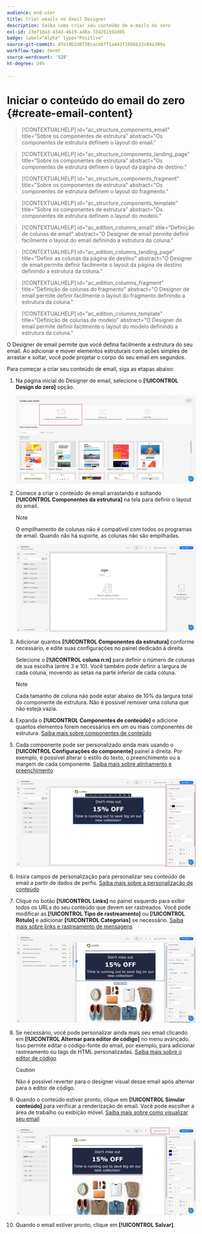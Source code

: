 ```yaml
---
audience: end-user
title: Criar emails no Email Designer
description: Saiba como criar seu conteúdo de e-mails do zero
exl-id: 23e71da3-434d-4619-a48a-334281592d85
badge: label="Alpha" type="Positive"
source-git-commit: d7e19b2d8730cacbbff1ad42f1956b32c84a309a
workflow-type: tm+mt
source-wordcount: '528'
ht-degree: 24%

---
```


# Iniciar o conteúdo do email do zero {#create-email-content}

>[!CONTEXTUALHELP]
>id="ac_structure_components_email"
>title="Sobre os componentes de estrutura"
>abstract="Os componentes de estrutura definem o layout do email."

>[!CONTEXTUALHELP]
>id="ac_structure_components_landing_page"
>title="Sobre os componentes de estrutura"
>abstract="Os componentes de estrutura definem o layout da página de destino."

>[!CONTEXTUALHELP]
>id="ac_structure_components_fragment"
>title="Sobre os componentes de estrutura"
>abstract="Os componentes de estrutura definem o layout do fragmento."

>[!CONTEXTUALHELP]
>id="ac_structure_components_template"
>title="Sobre os componentes de estrutura"
>abstract="Os componentes de estrutura definem o layout do modelo."


>[!CONTEXTUALHELP]
>id="ac_edition_columns_email"
>title="Definição de colunas de email"
>abstract="O Designer de email permite definir facilmente o layout do email definindo a estrutura da coluna."

>[!CONTEXTUALHELP]
>id="ac_edition_columns_landing_page"
>title="Definir as colunas da página de destino"
>abstract="O Designer de email permite definir facilmente o layout da página de destino definindo a estrutura da coluna."

>[!CONTEXTUALHELP]
>id="ac_edition_columns_fragment"
>title="Definição de colunas do fragmento"
>abstract="O Designer de email permite definir facilmente o layout do fragmento definindo a estrutura da coluna."

>[!CONTEXTUALHELP]
>id="ac_edition_columns_template"
>title="Definição de colunas de modelo"
>abstract="O Designer de email permite definir facilmente o layout do modelo definindo a estrutura da coluna."

O Designer de email permite que você defina facilmente a estrutura do seu email. Ao adicionar e mover elementos estruturais com ações simples de arrastar e soltar, você pode projetar o corpo do seu email em segundos.

Para começar a criar seu conteúdo de email, siga as etapas abaixo:

1. Na página inicial do Designer de email, selecione o **[!UICONTROL Design do zero]** opção.

   ![](assets/email_designer.png)

1. Comece a criar o conteúdo de email arrastando e soltando **[!UICONTROL Componentes da estrutura]** na tela para definir o layout do email.

   >[!NOTE]
   >
   >O empilhamento de colunas não é compatível com todos os programas de email. Quando não há suporte, as colunas não são empilhadas.

   <!--Once placed in the email, you cannot move nor remove your components unless there is already a content component or a fragment placed inside. This is not true in AJO - TBC?-->

   ![](assets/email_designer_2.png)

1. Adicionar quantos **[!UICONTROL Componentes da estrutura]** conforme necessário, e edite suas configurações no painel dedicado à direita.

   Selecione o **[!UICONTROL coluna n:n]** para definir o número de colunas de sua escolha (entre 3 e 10). Você também pode definir a largura de cada coluna, movendo as setas na parte inferior de cada coluna.

   >[!NOTE]
   >
   >Cada tamanho de coluna não pode estar abaixo de 10% da largura total do componente de estrutura. Não é possível remover uma coluna que não esteja vazia.

1. Expanda o **[!UICONTROL Componentes de conteúdo]** e adicione quantos elementos forem necessários em um ou mais componentes de estrutura. [Saiba mais sobre componentes de conteúdo](content-components.md)

1. Cada componente pode ser personalizado ainda mais usando o **[!UICONTROL Configurações do componente]** painel à direita. Por exemplo, é possível alterar o estilo do texto, o preenchimento ou a margem de cada componente. [Saiba mais sobre alinhamento e preenchimento](alignment-and-padding.md)

   ![](assets/email_designer_5.png)

1. Insira campos de personalização para personalizar seu conteúdo de email a partir de dados de perfis. [Saiba mais sobre a personalização de conteúdo](../personalization/personalize.md)

1. Clique no botão **[!UICONTROL Links]** no painel esquerdo para exibir todos os URLs do seu conteúdo que devem ser rastreados. Você pode modificar as **[!UICONTROL Tipo de rastreamento]** ou **[!UICONTROL Rótulo]** e adicionar **[!UICONTROL Categorias]** se necessário. [Saiba mais sobre links e rastreamento de mensagens](message-tracking.md)

   ![](assets/email_designer_7.png)

1. Se necessário, você pode personalizar ainda mais seu email clicando em **[!UICONTROL Alternar para editor de código]** no menu avançado. Isso permite editar o código-fonte do email, por exemplo, para adicionar rastreamento ou tags de HTML personalizadas. [Saiba mais sobre o editor de código](code-content.md)

   >[!CAUTION]
   >
   >Não é possível reverter para o designer visual desse email após alternar para o editor de código.

1. Quando o conteúdo estiver pronto, clique em **[!UICONTROL Simular conteúdo]** para verificar a renderização de email. Você pode escolher a área de trabalho ou exibição móvel. [Saiba mais sobre como visualizar seu email](../preview-test/preview-test.md)

   ![](assets/email_designer_28.png)

1. Quando o email estiver pronto, clique em **[!UICONTROL Salvar]**.


